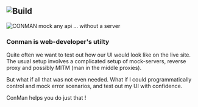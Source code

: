 ![Build](https://api.travis-ci.org/nilulin/conman.svg?branch=master)
---
![CONMAN](https://github.com/nilulin/conman/blob/master/intro/logo.png?raw=true)
mock any api ... without a server

### Conman is web-developer's utilty
Quite often we want to test out how our UI would look like on the live site.
The usual setup involves a complicated setup of mock-servers, reverse proxy and possibly MITM (man in the middle proxies).

But what if all that was not even needed.
What if I could programmatically control and mock error scenarios, and test out my UI with confidence.

ConMan helps you do just that !

